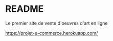 # README

Le premier site de vente d'oeuvres d'art en ligne

https://projet-e-commerce.herokuapp.com/
